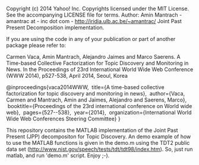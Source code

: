 Copyright (c) 2014 Yahoo! Inc.
Copyrights licensed under the MIT License. See the accompanying LICENSE file for terms.
Author: Amin Mantrach - amantrac at -  inc dot com - http://iridia.ulb.ac.be/~amantrac/
Joint Past Present Decomposition implementation.

If you are using the code in any of your publication or part of another package please refer to:

Carmen Vaca, Amin Mantrach, Alejandro Jaimes and Marco Saerens. 
A Time-based Collective Factorization for Topic Discovery and Monitoring in News. 
In the Proceedings of 23rd International World Wide Web Conference (WWW 2014), p527-538, April 2014, Seoul, Korea 

@inproceedings{vaca2014WWW,
  title={A time-based collective factorization for topic discovery and monitoring in news},
  author={Vaca, Carmen and Mantrach, Amin and Jaimes, Alejandro and Saerens, Marco},
  booktitle={Proceedings of the 23rd international conference on World wide web},
  pages={527--538},
  year={2014},
  organization={International World Wide Web Conferences Steering Committee}
}


This repository contains the MATLAB implementation of the Joint Past Present (JPP)  decompositon for Topic Discovery.
An demo example of how to use the MATLAB functions is given in the demo.m using the TDT2 public data set (http://www.nist.gov/speech/tests/tdt/tdt98/index.htm).
So, just run matlab, and run 'demo.m' script.
Enjoy ;-).